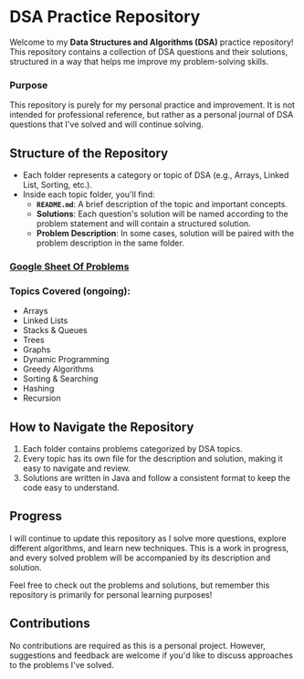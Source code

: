 # DSA Practice Repository

Welcome to my **Data Structures and Algorithms (DSA)** practice repository! This repository contains a collection of DSA questions and their solutions, structured in a way that helps me improve my problem-solving skills.

### Purpose
This repository is purely for my personal practice and improvement. It is not intended for professional reference, but rather as a personal journal of DSA questions that I've solved and will continue solving.

## Structure of the Repository

- Each folder represents a category or topic of DSA (e.g., Arrays, Linked List, Sorting, etc.).
- Inside each topic folder, you'll find:
  - **`README.md`**: A brief description of the topic and important concepts.
  - **Solutions**: Each question's solution will be named according to the problem statement and will contain a structured solution.
  - **Problem Description**: In some cases, solution will be paired with the problem description in the same folder.
 
### [Google Sheet Of Problems](https://docs.google.com/spreadsheets/d/1TetBwm7t2C7iLewzVCl_U6UT0U6bGjCu0xr4HdeLsyA/edit?usp=sharing)

### Topics Covered (ongoing):
- Arrays
- Linked Lists
- Stacks & Queues
- Trees
- Graphs
- Dynamic Programming
- Greedy Algorithms
- Sorting & Searching
- Hashing
- Recursion

## How to Navigate the Repository
1. Each folder contains problems categorized by DSA topics.
2. Every topic has its own file for the description and solution, making it easy to navigate and review.
3. Solutions are written in Java and follow a consistent format to keep the code easy to understand.

## Progress

I will continue to update this repository as I solve more questions, explore different algorithms, and learn new techniques. This is a work in progress, and every solved problem will be accompanied by its description and solution.

Feel free to check out the problems and solutions, but remember this repository is primarily for personal learning purposes!

## Contributions

No contributions are required as this is a personal project. However, suggestions and feedback are welcome if you'd like to discuss approaches to the problems I've solved.

